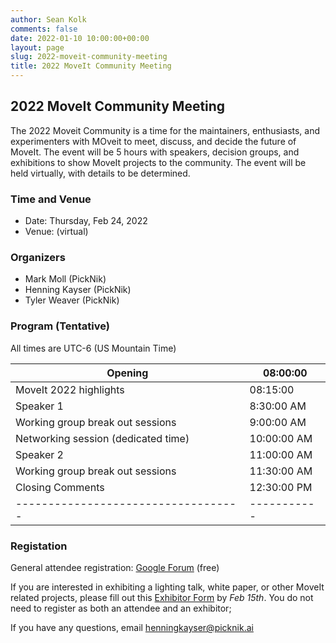 ```yaml
---
author: Sean Kolk
comments: false
date: 2022-01-10 10:00:00+00:00
layout: page
slug: 2022-moveit-community-meeting
title: 2022 MoveIt Community Meeting
---
```


## 2022 MoveIt Community Meeting
The 2022 Moveit Community is a time for the maintainers, enthusiasts, and experimenters with MOveit to meet, discuss, and decide the future of MoveIt. The event will be 5 hours with speakers, decision groups, and exhibitions to show MoveIt projects to the community. The event will be held virtually, with details to be determined.


### Time and Venue

* Date: Thursday, Feb 24, 2022
* Venue: (virtual)

### Organizers

* Mark Moll (PickNik)
* Henning Kayser (PickNik)
* Tyler Weaver (PickNik)


### Program (Tentative)

All times are UTC-6 (US Mountain  Time)

| Opening                             | 08:00:00    |
| ----------------------------------- | ----------- |
| MoveIt 2022 highlights              | 08:15:00    |
| Speaker 1                           | 8:30:00 AM  |
| Working group break out sessions    | 9:00:00 AM  |
| Networking session (dedicated time) | 10:00:00 AM |
| Speaker 2                           | 11:00:00 AM |
| Working group break out sessions    | 11:30:00 AM |
| Closing Comments                    | 12:30:00 PM |
| ----------------------------------- | ----------- |


### Registation
General attendee registration: [Google Forum](https://docs.google.com/forms/d/e/1FAIpQLScaMfoY1iUKVnHDlqIuuEK91z53WfD669NFQqPKJ3AqMXNYXg/viewform?usp=sf_link) (free)

If you are interested in exhibiting a lighting talk, white paper, or other MoveIt related projects, please fill out this [Exhibitor Form](https://docs.google.com/forms/d/e/1FAIpQLSdip4ByjDuaqaEPYlouO7ssDJ6XwuPbeJB4jnnPlC6SbY252A/viewform?usp=sf_link) by *Feb 15th*. You do not need to register as both an attendee and an exhibitor;

If you have any questions, email [henningkayser@picknik.ai](mailto:henningkayser@picknik.ai)
